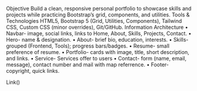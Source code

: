Objective
Build a clean, responsive personal portfolio to showcase skills and projects while practicing Bootstrap’s grid, components, and utilities.
Tools & Technologies
HTML5, Bootstrap 5 (Grid, Utilities, Components), Tailwind CSS, Custom CSS (minor overrides), Git/GitHub.
Information Architecture
•	Navbar- image, social links, links to Home, About, Skills, Projects, Contact.
•	Hero- name & designation.
•	About- brief bio, education, interests.
•	Skills- grouped (Frontend, Tools); progress bars/badges.
•	Resume- small preference of resume.
•	Portfolio- cards with image, title, short description, and links.
•	Service- Services offer to users
•	Contact- form (name, email, message), contact number and mail with map referrence.
•	Footer- copyright, quick links.


Link()
